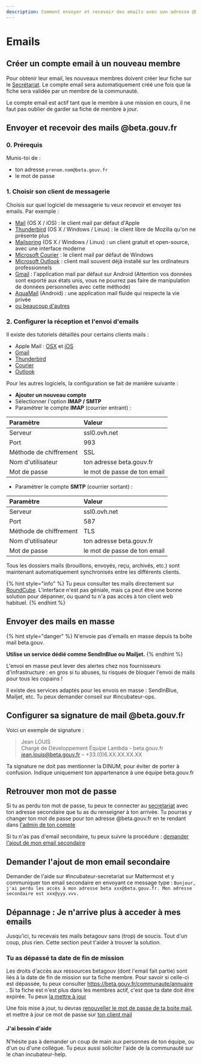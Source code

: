 ```yaml
---
description: Comment envoyer et recevoir des emails avec son adresse @beta.gouv
---
```


# Emails

## Créer un compte email à un nouveau membre

Pour obtenir leur email, les nouveaux membres doivent créer leur fiche sur le [Secrétariat](https://secretariat.incubateur.net/login). Le compte email sera automatiquement créé une fois que la fiche sera validée par un membre de la communauté.

Le compte email est actif tant que le membre à une mission en cours, il ne faut pas oublier de garder sa fiche de membre à jour.

## Envoyer et recevoir des mails @beta.gouv.fr

### 0. Prérequis

Munis-toi de :

* ton adresse `prenom.nom@beta.gouv.fr`
* le mot de passe

### 1. Choisir son client de messagerie

Choisis sur quel logiciel de messagerie tu veux recevoir et envoyer tes emails. Par exemple :

* [Mail](https://support.apple.com/fr-fr/mail) \(OS X / iOS\) : le client mail par défaut d'Apple
* [Thunderbird](https://www.thunderbird.net/fr/) \(OS X / Windows / Linux\) : le client libre de Mozilla qu'on ne présente plus
* [Mailspring](https://getmailspring.com/) \(OS X / Windows / Linux\) : un client gratuit et open-source, avec une interface moderne
* [Microsoft Courier](https://www.microsoft.com/fr-fr/p/courrier-et-calendrier/9wzdncrfhvqm?activetab=pivot:overviewtab) : le client mail par défaut de Windows
* [Microsoft Outlook](https://www.microsoft.com/fr-fr/microsoft-365/outlook/email-and-calendar-software-microsoft-outlook) : client mail souvent déjà installé sur les ordinateurs professionnels
* [Gmail](https://play.google.com/store/apps/details?id=com.google.android.gm&hl=fr) : l'application mail par défaut sur Android \(Attention vos données sont exporté aux états unis, vous ne pourrez pas faire de manipulation de données personnelles avec cette méthode\)
* [AquaMail](https://www.aqua-mail.com/) \(Android\) : une application mail fluide qui respecte la vie privée
* [ou beaucoup d'autres](https://duckduckgo.com/?q=meilleurs+clients+mails)

### **2. Configurer la réception et l'envoi d'emails**

Il existe des tutoriels détaillés pour certains clients mails :

* Apple Mail : [OSX](https://docs.ovh.com/fr/emails/guide-configuration-mail-de-mac-el-capitan/) et [iOS](https://docs.ovh.com/fr/emails/mail-mutualise-guide-configuration-iphone-ios-91/)
* [Gmail](https://docs.ovh.com/fr/emails/mail-mutualise-guide-configuration-dun-e-mail-mutualise-ovh-sur-linterface-de-gmail/)
* [Thunderbird](https://docs.ovh.com/fr/emails/configuration-email-configuration-pour-thunderbird/)
* [Courier](https://docs.ovh.com/fr/emails/configuration-courrier-sur-windows-10/)
* [Outlook](https://docs.ovh.com/fr/emails/configuration-outlook-2016/)

Pour les autres logiciels, la configuration se fait de manière suivante :

* **Ajouter un nouveau compte**
* Sélectionner l'option **IMAP / SMTP**
* Paramétrer le compte **IMAP** \(courrier entrant\) :

| Paramètre | Valeur |
| :--- | :--- |
| Serveur | ssl0.ovh.net |
| Port | 993 |
| Méthode de chiffrement | SSL |
| Nom d'utilisateur | ton adresse beta.gouv.fr |
| Mot de passe | le mot de passe de ton email |

* Paramétrer le compte **SMTP** \(courrier sortant\) : 

| Paramètre | Valeur |
| :--- | :--- |
| Serveur | ssl0.ovh.net |
| Port | 587 |
| Méthode de chiffrement | TLS |
| Nom d'utilisateur | ton adresse beta.gouv.fr |
| Mot de passe | le mot de passe de ton email |

Tous les dossiers mails \(brouillons, envoyés, reçu, archivés, etc.\) sont maintenant automatiquement synchronisés entre les différents clients.

{% hint style="info" %}
Tu peux consulter tes mails directement sur [RoundCube](https://mail.ovh.net/roundcube/). L'interface n'est pas géniale, mais ça peut être une bonne solution pour dépanner, ou quand tu n'a pas accès à ton client web habituel.
{% endhint %}

## Envoyer des mails en masse

{% hint style="danger" %}
N'envoie pas d'emails en masse depuis ta boîte mail beta.gouv.

**Utilise un service dédié comme SendInBlue ou Mailjet.**
{% endhint %}

L'envoi en masse peut lever des alertes chez nos fournisseurs d'infrastructure : en gros si tu abuses, tu risques de bloquer l'envoi de mails pour tous les copains !

Il existe des services adaptés pour les envois en masse : SendInBlue, Mailjet, etc. Tu peux demander conseil sur \#incubateur-ops.

## Configurer sa signature de mail @beta.gouv.fr

Voici un exemple de signature :

> Jean LOUIS  
> Chargé de Développement 
> Équipe Lambda - beta.gouv.fr  
> jean.louis@beta.gouv.fr – +33.\(0\)6.XX.XX.XX.XX

Ta signature ne doit pas mentionner la DINUM, pour éviter de porter à confusion. Indique uniquement ton appartenance à une équipe beta.gouv.fr

## Retrouver mon mot de passe

Si tu as perdu ton mot de passe, tu peux te connecter au [secretariat](https://secretariat.incubateur.net/account#password) avec ton adresse secondaire que tu as du renseigner à ton arrivée. Tu pourras y changer ton mot de passe pour ton adresse @beta.gouv.fr en te rendant dans [l'admin de ton compte](https://secretariat.incubateur.net/account#password)

Si tu n'as pas d'email secondaire, tu peux suivre la procédure : [demander l'ajout de mon email secondaire](#Demander-lajout-de-mon-email-secondaire)

## Demander l'ajout de mon email secondaire

Demander de l'aide sur \#incubateur-secretariat sur Mattermost et y communiquer ton email secondaire en envoyant ce message type :
`Bonjour, j'ai perdu les accès à mon adresse beta xxx@beta.gouv.fr. Mon adresse secondaire est xxx@yyy.vvv.`

## Dépannage : Je n'arrive plus à acceder à mes emails
Jusqu'ici, tu recevais tes mails betagouv sans (trop) de soucis. Tout d'un coup, plus rien. Cette section peut t'aider à trouver la solution.

### Tu as dépassé ta date de fin de mission
Les droits d'accès aux ressources betagouv (dont l'email fait partie) sont liés à la date de fin de mission sur ta fiche membre.
Pour savoir si celle-ci est dépassée, tu peux consulter https://beta.gouv.fr/communaute/annuaire . Si ta fiche est n'est plus dans les membres actif, c'est que ta date doit être expirée.
Tu peux [la mettre à jour](https://doc.incubateur.net/communaute/travailler-a-beta-gouv/jutilise-les-outils-de-la-communaute/outils/mise-a-jour-de-mes-informations)

Une fois mise à jour, tu devras [renouveller le mot de passe de ta boite mail](#Retrouver-mon-mot-de-passe), et mettre à jour ce mot de passe sur [ton client mail](https://doc.incubateur.net/communaute/travailler-a-beta-gouv/jutilise-les-outils-de-la-communaute/emails#2.-configurer-la-reception-et-lenvoi-demails)

#### J'ai besoin d'aide 
N'hésite pas à demander un coup de main aux personnes de ton équipe, ou d'un ou d'une collègue. 
Tu peux aussi soliciter l'aide de la communauté sur le chan incubateur-help.
